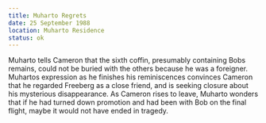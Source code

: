 ```yaml
---
title: Muharto Regrets
date: 25 September 1988
location: Muharto Residence 
status: ok
---
```

Muharto tells Cameron that the sixth coffin, presumably containing Bobs
remains, could not be buried with the others because he was a foreigner.
Muhartos expression as he finishes his reminiscences convinces
Cameron that he regarded Freeberg as a close friend, and is seeking
closure about his mysterious disappearance. As Cameron rises to leave, Muharto wonders that if he had turned down promotion and had been with Bob on the final flight, maybe it would not have ended in tragedy. 

